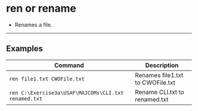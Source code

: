 # ren or rename

- Renames a file.

---

## Examples

| **Command** | **Description** |
|-------------|-----------------|
| `ren file1.txt CWOFile.txt` | Renames file1.txt to CWOFile.txt |
| `ren C:\Exercise3a\USAF\MAJCOMs\CLI.txt renamed.txt` | Rename CLI.txt to renamed.txt |